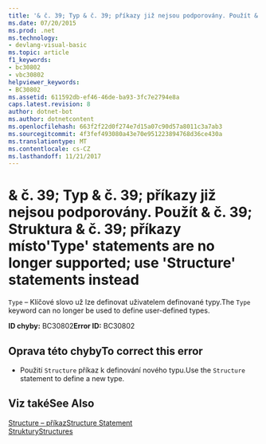 ```yaml
---
title: '& č. 39; Typ & č. 39; příkazy již nejsou podporovány. Použít & č. 39; Struktura & č. 39; příkazy místo'
ms.date: 07/20/2015
ms.prod: .net
ms.technology:
- devlang-visual-basic
ms.topic: article
f1_keywords:
- bc30802
- vbc30802
helpviewer_keywords:
- BC30802
ms.assetid: 611592db-ef46-46de-ba93-3fc7e2794e8a
caps.latest.revision: 8
author: dotnet-bot
ms.author: dotnetcontent
ms.openlocfilehash: 663f2f22d0f274e7d15a07c90d57a8011c3a7ab3
ms.sourcegitcommit: 4f3fef493080a43e70e951223894768d36ce430a
ms.translationtype: MT
ms.contentlocale: cs-CZ
ms.lasthandoff: 11/21/2017
---
```

# <a name="39type39-statements-are-no-longer-supported-use-39structure39-statements-instead"></a><span data-ttu-id="37e3a-102">& č. 39; Typ & č. 39; příkazy již nejsou podporovány. Použít & č. 39; Struktura & č. 39; příkazy místo</span><span class="sxs-lookup"><span data-stu-id="37e3a-102">&#39;Type&#39; statements are no longer supported; use &#39;Structure&#39; statements instead</span></span>
<span data-ttu-id="37e3a-103">`Type` – Klíčové slovo už lze definovat uživatelem definované typy.</span><span class="sxs-lookup"><span data-stu-id="37e3a-103">The `Type` keyword can no longer be used to define user-defined types.</span></span>  
  
 <span data-ttu-id="37e3a-104">**ID chyby:** BC30802</span><span class="sxs-lookup"><span data-stu-id="37e3a-104">**Error ID:** BC30802</span></span>  
  
## <a name="to-correct-this-error"></a><span data-ttu-id="37e3a-105">Oprava této chyby</span><span class="sxs-lookup"><span data-stu-id="37e3a-105">To correct this error</span></span>  
  
-   <span data-ttu-id="37e3a-106">Použití `Structure` příkaz k definování nového typu.</span><span class="sxs-lookup"><span data-stu-id="37e3a-106">Use the `Structure` statement to define a new type.</span></span>  
  
## <a name="see-also"></a><span data-ttu-id="37e3a-107">Viz také</span><span class="sxs-lookup"><span data-stu-id="37e3a-107">See Also</span></span>  
 [<span data-ttu-id="37e3a-108">Structure – příkaz</span><span class="sxs-lookup"><span data-stu-id="37e3a-108">Structure Statement</span></span>](../../visual-basic/language-reference/statements/structure-statement.md)  
 [<span data-ttu-id="37e3a-109">Struktury</span><span class="sxs-lookup"><span data-stu-id="37e3a-109">Structures</span></span>](../../visual-basic/programming-guide/language-features/data-types/structures.md)
